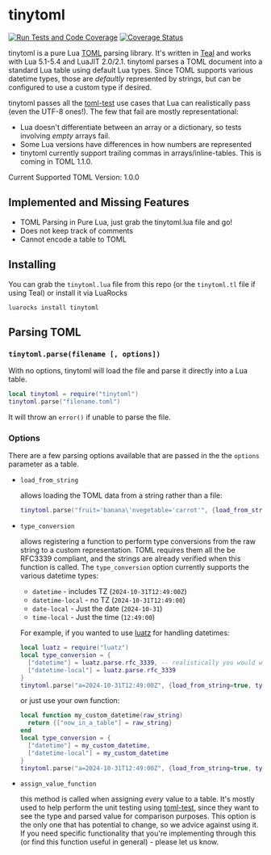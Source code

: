 # tinytoml
[![Run Tests and Code Coverage](https://github.com/FourierTransformer/tinytoml/actions/workflows/test-and-coverage.yml/badge.svg)](https://github.com/FourierTransformer/tinytoml/actions/workflows/test-and-coverage.yml) [![Coverage Status](https://coveralls.io/repos/github/FourierTransformer/tinytoml/badge.svg?branch=refs/pull/1/merge)](https://coveralls.io/github/FourierTransformer/tinytoml?branch=main)

tinytoml is a pure Lua [TOML](https://toml.io) parsing library. It's written in [Teal](https://github.com/teal-language/tl) and works with Lua 5.1-5.4 and LuaJIT 2.0/2.1. tinytoml parses a TOML document into a standard Lua table using default Lua types. Since TOML supports various datetime types, those are _defaultly_ represented by strings, but can be configured to use a custom type if desired.

tinytoml passes all the [toml-test](https://github.com/toml-lang/toml-test) use cases that Lua can realistically pass (even the UTF-8 ones!). The few that fail are mostly representational:
- Lua doesn't differentiate between an array or a dictionary, so tests involving _empty_ arrays fail.
- Some Lua versions have differences in how numbers are represented
- tinytoml currently support trailing commas in arrays/inline-tables. This is coming in TOML 1.1.0.

Current Supported TOML Version: 1.0.0

## Implemented and Missing Features
- TOML Parsing in Pure Lua, just grab the tinytoml.lua file and go!
- Does not keep track of comments
- Cannot encode a table to TOML

## Installing
You can grab the `tinytoml.lua` file from this repo (or the `tinytoml.tl` file if using Teal) or install it via LuaRocks

```
luarocks install tinytoml
```

## Parsing TOML

### `tinytoml.parse(filename [, options])`
With no options, tinytoml will load the file and parse it directly into a Lua table.

```lua
local tinytoml = require("tinytoml")
tinytoml.parse("filename.toml")
```
It will throw an `error()` if unable to parse the file.

### Options
There are a few parsing options available that are passed in the the `options` parameter as a table.

- `load_from_string`

  allows loading the TOML data from a string rather than a file:
  ```lua
  tinytoml.parse("fruit='banana\'nvegetable='carrot'", {load_from_string=true})
  ```

- `type_conversion`

  allows registering a function to perform type conversions from the raw string to a custom representation. TOML requires them all the be RFC3339 compliant, and the strings are already verified when this function is called. The `type_conversion` option currently supports the various datetime types:
  - `datetime` - includes TZ (`2024-10-31T12:49:00Z`)
  - `datetime-local` - no TZ (`2024-10-31T12:49:00`)
  - `date-local` - Just the date (`2024-10-31`)
  - `time-local` - Just the time (`12:49:00`)

  For example, if you wanted to use [luatz](https://github.com/daurnimator/luatz) for handling datetimes:
  ```lua
  local luatz = require("luatz")
  local type_conversion = {
    ["datetime"] = luatz.parse.rfc_3339, -- realistically you would want to handle errors accordingly
    ["datetime-local"] = luatz.parse.rfc_3339
  }
  tinytoml.parse("a=2024-10-31T12:49:00Z", {load_from_string=true, type_conversion=type_conversion})
  ```

  or just use your own function:
  ```lua
  local function my_custom_datetime(raw_string)
    return {["now_in_a_table"] = raw_string}
  end
  local type_conversion = {
    ["datetime"] = my_custom_datetime,
    ["datetime-local"] = my_custom_datetime
  }
  tinytoml.parse("a=2024-10-31T12:49:00Z", {load_from_string=true, type_conversion=type_conversion})
  ```
- `assign_value_function`

  this method is called when assigning _every_ value to a table. It's mostly used to help perform the unit testing using [toml-test](https://github.com/toml-lang/toml-test), since they want to see the type and parsed value for comparison purposes. This option is the only one that has potential to change, so we advice against using it. If you need specific functionality that you're implementing through this (or find this function useful in general) - please let us know.
